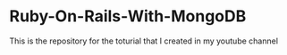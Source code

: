 # Ruby-On-Rails-With-MongoDB
 This is the repository for the toturial that I created in my youtube channel
